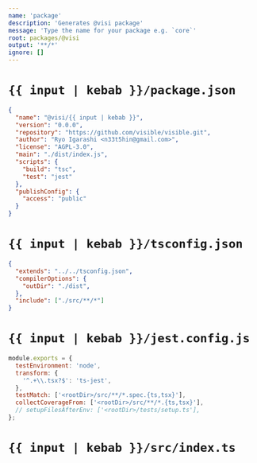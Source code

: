 ```yaml
---
name: 'package'
description: 'Generates @visi package'
message: 'Type the name for your package e.g. `core`'
root: packages/@visi
output: '**/*'
ignore: []
---
```


# `{{ input | kebab }}/package.json`
```json
{
  "name": "@visi/{{ input | kebab }}",
  "version": "0.0.0",
  "repository": "https://github.com/visible/visible.git",
  "author": "Ryo Igarashi <n33t5hin@gmail.com>",
  "license": "AGPL-3.0",
  "main": "./dist/index.js",
  "scripts": {
    "build": "tsc",
    "test": "jest"
  },
  "publishConfig": {
    "access": "public"
  }
}
```

# `{{ input | kebab }}/tsconfig.json`
```json
{
  "extends": "../../tsconfig.json",
  "compilerOptions": {
    "outDir": "./dist",
  },
  "include": ["./src/**/*"]
}
```

# `{{ input | kebab }}/jest.config.js`
```js
module.exports = {
  testEnvironment: 'node',
  transform: {
    '^.+\\.tsx?$': 'ts-jest',
  },
  testMatch: ['<rootDir>/src/**/*.spec.{ts,tsx}'],
  collectCoverageFrom: ['<rootDir>/src/**/*.{ts,tsx}'],
  // setupFilesAfterEnv: ['<rootDir>/tests/setup.ts'],
};
```

# `{{ input | kebab }}/src/index.ts`
```ts

```
